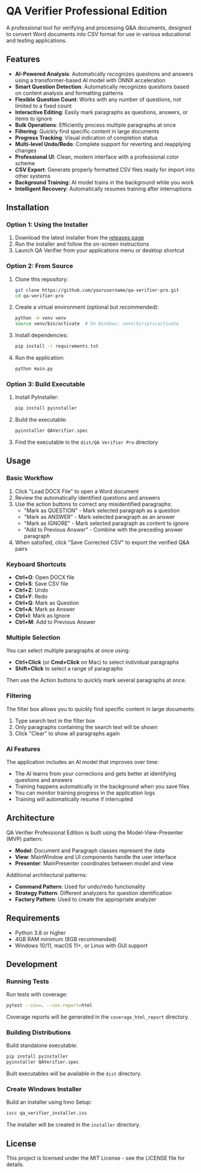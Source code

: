 # QA Verifier Professional Edition

A professional tool for verifying and processing Q&A documents, designed to convert Word documents into CSV format for use in various educational and testing applications.

## Features

- **AI-Powered Analysis**: Automatically recognizes questions and answers using a transformer-based AI model with ONNX acceleration
- **Smart Question Detection**: Automatically recognizes questions based on content analysis and formatting patterns
- **Flexible Question Count**: Works with any number of questions, not limited to a fixed count
- **Interactive Editing**: Easily mark paragraphs as questions, answers, or items to ignore
- **Bulk Operations**: Efficiently process multiple paragraphs at once
- **Filtering**: Quickly find specific content in large documents
- **Progress Tracking**: Visual indication of completion status
- **Multi-level Undo/Redo**: Complete support for reverting and reapplying changes
- **Professional UI**: Clean, modern interface with a professional color scheme
- **CSV Export**: Generate properly formatted CSV files ready for import into other systems
- **Background Training**: AI model trains in the background while you work
- **Intelligent Recovery**: Automatically resumes training after interruptions

## Installation

### Option 1: Using the Installer

1. Download the latest installer from the [releases page](https://github.com/yourusername/qa-verifier-pro/releases)
2. Run the installer and follow the on-screen instructions
3. Launch QA Verifier from your applications menu or desktop shortcut

### Option 2: From Source

1. Clone this repository:

    ```bash
    git clone https://github.com/yourusername/qa-verifier-pro.git
    cd qa-verifier-pro
    ```

2. Create a virtual environment (optional but recommended):

    ```bash
    python -m venv venv
    source venv/bin/activate  # On Windows: venv\Scripts\activate
    ```

3. Install dependencies:

    ```bash
    pip install -r requirements.txt
    ```

4. Run the application:

    ```bash
    python main.py
    ```

### Option 3: Build Executable

1. Install PyInstaller:

    ```bash
    pip install pyinstaller
    ```

2. Build the executable:

    ```bash
    pyinstaller QAVerifier.spec
    ```

3. Find the executable in the `dist/QA Verifier Pro` directory

## Usage

### Basic Workflow

1. Click "Load DOCX File" to open a Word document
2. Review the automatically identified questions and answers
3. Use the action buttons to correct any misidentified paragraphs:
   - "Mark as QUESTION" - Mark selected paragraph as a question
   - "Mark as ANSWER" - Mark selected paragraph as an answer
   - "Mark as IGNORE" - Mark selected paragraph as content to ignore
   - "Add to Previous Answer" - Combine with the preceding answer paragraph
4. When satisfied, click "Save Corrected CSV" to export the verified Q&A pairs

### Keyboard Shortcuts

- **Ctrl+O**: Open DOCX file
- **Ctrl+S**: Save CSV file
- **Ctrl+Z**: Undo
- **Ctrl+Y**: Redo
- **Ctrl+Q**: Mark as Question
- **Ctrl+A**: Mark as Answer
- **Ctrl+I**: Mark as Ignore
- **Ctrl+M**: Add to Previous Answer

### Multiple Selection

You can select multiple paragraphs at once using:
- **Ctrl+Click** (or **Cmd+Click** on Mac) to select individual paragraphs
- **Shift+Click** to select a range of paragraphs

Then use the Action buttons to quickly mark several paragraphs at once.

### Filtering

The filter box allows you to quickly find specific content in large documents:
1. Type search text in the filter box
2. Only paragraphs containing the search text will be shown
3. Click "Clear" to show all paragraphs again

### AI Features

The application includes an AI model that improves over time:
- The AI learns from your corrections and gets better at identifying questions and answers
- Training happens automatically in the background when you save files
- You can monitor training progress in the application logs
- Training will automatically resume if interrupted

## Architecture

QA Verifier Professional Edition is built using the Model-View-Presenter (MVP) pattern:

- **Model**: Document and Paragraph classes represent the data
- **View**: MainWindow and UI components handle the user interface
- **Presenter**: MainPresenter coordinates between model and view

Additional architectural patterns:
- **Command Pattern**: Used for undo/redo functionality
- **Strategy Pattern**: Different analyzers for question identification
- **Factory Pattern**: Used to create the appropriate analyzer

## Requirements

- Python 3.8 or higher
- 4GB RAM minimum (8GB recommended)
- Windows 10/11, macOS 11+, or Linux with GUI support

## Development

### Running Tests

Run tests with coverage:

```bash
pytest --cov=. --cov-report=html
```

Coverage reports will be generated in the `coverage_html_report` directory.

### Building Distributions

Build standalone executable:

```bash
pip install pyinstaller
pyinstaller QAVerifier.spec
```

Built executables will be available in the `dist` directory.

### Create Windows Installer

Build an installer using Inno Setup:

```bash
iscc qa_verifier_installer.iss
```

The installer will be created in the `installer` directory.

## License

This project is licensed under the MIT License - see the LICENSE file for details.